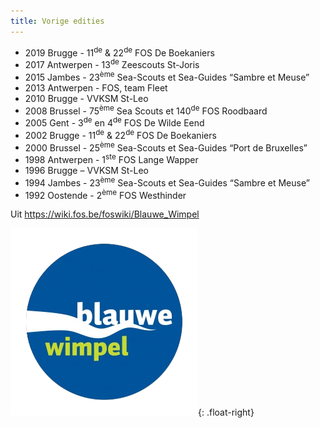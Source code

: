 ```yaml
---
title: Vorige edities
---
```

- 2019 Brugge - 11<sup>de</sup> & 22<sup>de</sup> FOS De Boekaniers
- 2017 Antwerpen - 13<sup>de</sup> Zeescouts St-Joris
- 2015 Jambes - 23<sup>ème</sup> Sea-Scouts et Sea-Guides “Sambre et Meuse”
- 2013 Antwerpen - FOS, team Fleet
- 2010 Brugge - VVKSM St-Leo
- 2008 Brussel - 75<sup>ème</sup> Sea Scouts et 140<sup>de</sup> FOS Roodbaard
- 2005 Gent - 3<sup>de</sup> en 4<sup>de</sup> FOS De Wilde Eend
- 2002 Brugge - 11<sup>de</sup> & 22<sup>de</sup> FOS De Boekaniers
- 2000 Brussel - 25<sup>ème</sup> Sea-Scouts et Sea-Guides “Port de Bruxelles”
- 1998 Antwerpen - 1<sup>ste</sup> FOS Lange Wapper
- 1996 Brugge – VVKSM St-Leo
- 1994 Jambes - 23<sup>ème</sup> Sea-Scouts et Sea-Guides “Sambre et Meuse”
- 1992 Oostende - 2<sup>ème</sup> FOS Westhinder

Uit <https://wiki.fos.be/foswiki/Blauwe_Wimpel>

![Logo-Blauwe-wimpel-RGB.png](assets/images/Logo-Blauwe-wimpel-RGB.png){: .float-right}
